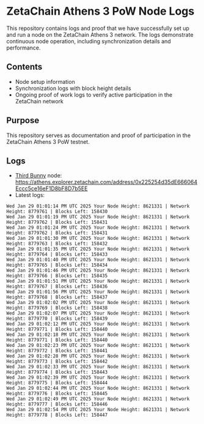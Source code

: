 # ZetaChain Athens 3 PoW Node Logs
This repository contains logs and proof that we have successfully set up and run a node on the ZetaChain Athens 3 network. The logs demonstrate continuous node operation, including synchronization details and performance.

## Contents
- Node setup information
- Synchronization logs with block height details
- Ongoing proof of work logs to verify active participation in the ZetaChain network

## Purpose
This repository serves as documentation and proof of participation in the ZetaChain Athens 3 PoW testnet.

## Logs

- [Third Bunny](https://thirdbunny.xyz/) node: https://athens.explorer.zetachain.com/address/0x225254d35dE666064Eccc5ce16eF1D8bF8D7b5EE
- Latest logs:
```
Wed Jan 29 01:01:14 PM UTC 2025 Your Node Height: 8621331 | Network Height: 8779761 | Blocks Left: 158430
Wed Jan 29 01:01:19 PM UTC 2025 Your Node Height: 8621331 | Network Height: 8779762 | Blocks Left: 158431
Wed Jan 29 01:01:24 PM UTC 2025 Your Node Height: 8621331 | Network Height: 8779762 | Blocks Left: 158431
Wed Jan 29 01:01:30 PM UTC 2025 Your Node Height: 8621331 | Network Height: 8779763 | Blocks Left: 158432
Wed Jan 29 01:01:35 PM UTC 2025 Your Node Height: 8621331 | Network Height: 8779764 | Blocks Left: 158433
Wed Jan 29 01:01:40 PM UTC 2025 Your Node Height: 8621331 | Network Height: 8779765 | Blocks Left: 158434
Wed Jan 29 01:01:46 PM UTC 2025 Your Node Height: 8621331 | Network Height: 8779766 | Blocks Left: 158435
Wed Jan 29 01:01:51 PM UTC 2025 Your Node Height: 8621331 | Network Height: 8779767 | Blocks Left: 158436
Wed Jan 29 01:01:56 PM UTC 2025 Your Node Height: 8621331 | Network Height: 8779768 | Blocks Left: 158437
Wed Jan 29 01:02:02 PM UTC 2025 Your Node Height: 8621331 | Network Height: 8779769 | Blocks Left: 158438
Wed Jan 29 01:02:07 PM UTC 2025 Your Node Height: 8621331 | Network Height: 8779770 | Blocks Left: 158439
Wed Jan 29 01:02:12 PM UTC 2025 Your Node Height: 8621331 | Network Height: 8779771 | Blocks Left: 158440
Wed Jan 29 01:02:18 PM UTC 2025 Your Node Height: 8621331 | Network Height: 8779771 | Blocks Left: 158440
Wed Jan 29 01:02:23 PM UTC 2025 Your Node Height: 8621331 | Network Height: 8779772 | Blocks Left: 158441
Wed Jan 29 01:02:28 PM UTC 2025 Your Node Height: 8621331 | Network Height: 8779773 | Blocks Left: 158442
Wed Jan 29 01:02:33 PM UTC 2025 Your Node Height: 8621331 | Network Height: 8779774 | Blocks Left: 158443
Wed Jan 29 01:02:39 PM UTC 2025 Your Node Height: 8621331 | Network Height: 8779775 | Blocks Left: 158444
Wed Jan 29 01:02:44 PM UTC 2025 Your Node Height: 8621331 | Network Height: 8779776 | Blocks Left: 158445
Wed Jan 29 01:02:49 PM UTC 2025 Your Node Height: 8621331 | Network Height: 8779777 | Blocks Left: 158446
Wed Jan 29 01:02:54 PM UTC 2025 Your Node Height: 8621331 | Network Height: 8779778 | Blocks Left: 158447
```
